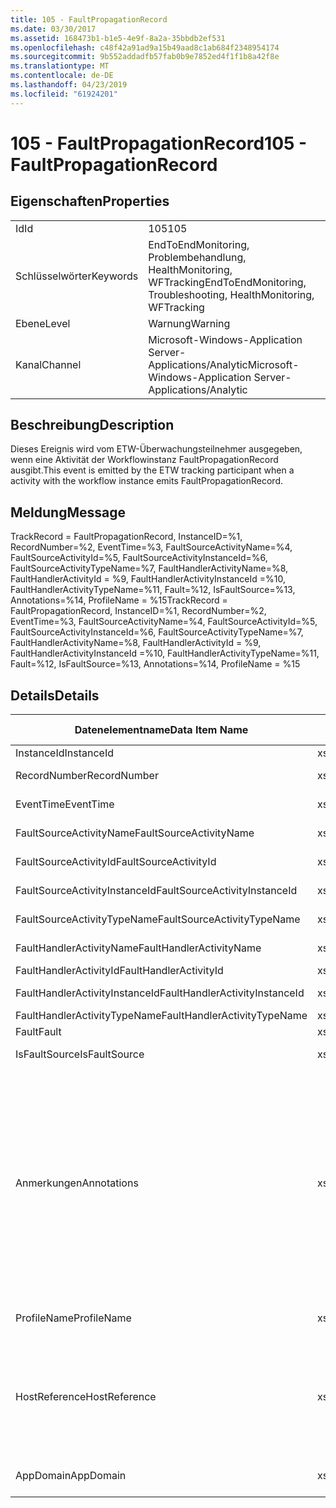 ```yaml
---
title: 105 - FaultPropagationRecord
ms.date: 03/30/2017
ms.assetid: 168473b1-b1e5-4e9f-8a2a-35bbdb2ef531
ms.openlocfilehash: c48f42a91ad9a15b49aad8c1ab684f2348954174
ms.sourcegitcommit: 9b552addadfb57fab0b9e7852ed4f1f1b8a42f8e
ms.translationtype: MT
ms.contentlocale: de-DE
ms.lasthandoff: 04/23/2019
ms.locfileid: "61924201"
---
```

# <a name="105---faultpropagationrecord"></a><span data-ttu-id="caec3-102">105 - FaultPropagationRecord</span><span class="sxs-lookup"><span data-stu-id="caec3-102">105 - FaultPropagationRecord</span></span>
## <a name="properties"></a><span data-ttu-id="caec3-103">Eigenschaften</span><span class="sxs-lookup"><span data-stu-id="caec3-103">Properties</span></span>  
  
|||  
|-|-|  
|<span data-ttu-id="caec3-104">Id</span><span class="sxs-lookup"><span data-stu-id="caec3-104">Id</span></span>|<span data-ttu-id="caec3-105">105</span><span class="sxs-lookup"><span data-stu-id="caec3-105">105</span></span>|  
|<span data-ttu-id="caec3-106">Schlüsselwörter</span><span class="sxs-lookup"><span data-stu-id="caec3-106">Keywords</span></span>|<span data-ttu-id="caec3-107">EndToEndMonitoring, Problembehandlung, HealthMonitoring, WFTracking</span><span class="sxs-lookup"><span data-stu-id="caec3-107">EndToEndMonitoring, Troubleshooting, HealthMonitoring, WFTracking</span></span>|  
|<span data-ttu-id="caec3-108">Ebene</span><span class="sxs-lookup"><span data-stu-id="caec3-108">Level</span></span>|<span data-ttu-id="caec3-109">Warnung</span><span class="sxs-lookup"><span data-stu-id="caec3-109">Warning</span></span>|  
|<span data-ttu-id="caec3-110">Kanal</span><span class="sxs-lookup"><span data-stu-id="caec3-110">Channel</span></span>|<span data-ttu-id="caec3-111">Microsoft-Windows-Application Server-Applications/Analytic</span><span class="sxs-lookup"><span data-stu-id="caec3-111">Microsoft-Windows-Application Server-Applications/Analytic</span></span>|  
  
## <a name="description"></a><span data-ttu-id="caec3-112">Beschreibung</span><span class="sxs-lookup"><span data-stu-id="caec3-112">Description</span></span>  
 <span data-ttu-id="caec3-113">Dieses Ereignis wird vom ETW-Überwachungsteilnehmer ausgegeben, wenn eine Aktivität der Workflowinstanz FaultPropagationRecord ausgibt.</span><span class="sxs-lookup"><span data-stu-id="caec3-113">This event is emitted by the ETW tracking participant when a activity with the workflow instance emits FaultPropagationRecord.</span></span>  
  
## <a name="message"></a><span data-ttu-id="caec3-114">Meldung</span><span class="sxs-lookup"><span data-stu-id="caec3-114">Message</span></span>  
 <span data-ttu-id="caec3-115">TrackRecord = FaultPropagationRecord, InstanceID=%1, RecordNumber=%2, EventTime=%3, FaultSourceActivityName=%4, FaultSourceActivityId=%5, FaultSourceActivityInstanceId=%6, FaultSourceActivityTypeName=%7, FaultHandlerActivityName=%8, FaultHandlerActivityId = %9, FaultHandlerActivityInstanceId =%10, FaultHandlerActivityTypeName=%11, Fault=%12, IsFaultSource=%13, Annotations=%14, ProfileName = %15</span><span class="sxs-lookup"><span data-stu-id="caec3-115">TrackRecord = FaultPropagationRecord, InstanceID=%1, RecordNumber=%2, EventTime=%3, FaultSourceActivityName=%4, FaultSourceActivityId=%5, FaultSourceActivityInstanceId=%6, FaultSourceActivityTypeName=%7, FaultHandlerActivityName=%8,  FaultHandlerActivityId = %9, FaultHandlerActivityInstanceId =%10, FaultHandlerActivityTypeName=%11, Fault=%12, IsFaultSource=%13, Annotations=%14, ProfileName = %15</span></span>  
  
## <a name="details"></a><span data-ttu-id="caec3-116">Details</span><span class="sxs-lookup"><span data-stu-id="caec3-116">Details</span></span>  
  
|<span data-ttu-id="caec3-117">Datenelementname</span><span class="sxs-lookup"><span data-stu-id="caec3-117">Data Item Name</span></span>|<span data-ttu-id="caec3-118">Datenelementtyp</span><span class="sxs-lookup"><span data-stu-id="caec3-118">Data Item Type</span></span>|<span data-ttu-id="caec3-119">Beschreibung</span><span class="sxs-lookup"><span data-stu-id="caec3-119">Description</span></span>|  
|--------------------|--------------------|-----------------|  
|<span data-ttu-id="caec3-120">InstanceId</span><span class="sxs-lookup"><span data-stu-id="caec3-120">InstanceId</span></span>|<span data-ttu-id="caec3-121">xs:GUID</span><span class="sxs-lookup"><span data-stu-id="caec3-121">xs:GUID</span></span>|<span data-ttu-id="caec3-122">Die Instanz-ID für den Workflow.</span><span class="sxs-lookup"><span data-stu-id="caec3-122">The instance id for the workflow</span></span>|  
|<span data-ttu-id="caec3-123">RecordNumber</span><span class="sxs-lookup"><span data-stu-id="caec3-123">RecordNumber</span></span>|<span data-ttu-id="caec3-124">xs:long</span><span class="sxs-lookup"><span data-stu-id="caec3-124">xs:long</span></span>|<span data-ttu-id="caec3-125">Die Sequenznummer des ausgegebenen Datensatzes.</span><span class="sxs-lookup"><span data-stu-id="caec3-125">The sequence number of the emitted record</span></span>|  
|<span data-ttu-id="caec3-126">EventTime</span><span class="sxs-lookup"><span data-stu-id="caec3-126">EventTime</span></span>|<span data-ttu-id="caec3-127">xs:dateTime</span><span class="sxs-lookup"><span data-stu-id="caec3-127">xs:dateTime</span></span>|<span data-ttu-id="caec3-128">Die Zeit in UTC, als das Ereignis ausgegeben wurde.</span><span class="sxs-lookup"><span data-stu-id="caec3-128">The time in UTC when the event was emitted</span></span>|  
|<span data-ttu-id="caec3-129">FaultSourceActivityName</span><span class="sxs-lookup"><span data-stu-id="caec3-129">FaultSourceActivityName</span></span>|<span data-ttu-id="caec3-130">xs:string</span><span class="sxs-lookup"><span data-stu-id="caec3-130">xs:string</span></span>|<span data-ttu-id="caec3-131">Der Name der Aktivität, die den Fehler ausgegeben hat</span><span class="sxs-lookup"><span data-stu-id="caec3-131">The name of activity that emitted the fault</span></span>|  
|<span data-ttu-id="caec3-132">FaultSourceActivityId</span><span class="sxs-lookup"><span data-stu-id="caec3-132">FaultSourceActivityId</span></span>|<span data-ttu-id="caec3-133">xs:string</span><span class="sxs-lookup"><span data-stu-id="caec3-133">xs:string</span></span>|<span data-ttu-id="caec3-134">Die ID der Aktivität, die den Fehler ausgegeben hat</span><span class="sxs-lookup"><span data-stu-id="caec3-134">The id of the activity that emitted the fault</span></span>|  
|<span data-ttu-id="caec3-135">FaultSourceActivityInstanceId</span><span class="sxs-lookup"><span data-stu-id="caec3-135">FaultSourceActivityInstanceId</span></span>|<span data-ttu-id="caec3-136">xs:string</span><span class="sxs-lookup"><span data-stu-id="caec3-136">xs:string</span></span>|<span data-ttu-id="caec3-137">Die Instanz-ID der Aktivität, die den Fehler ausgegeben hat</span><span class="sxs-lookup"><span data-stu-id="caec3-137">The instance id of the activity that emitted the fault</span></span>|  
|<span data-ttu-id="caec3-138">FaultSourceActivityTypeName</span><span class="sxs-lookup"><span data-stu-id="caec3-138">FaultSourceActivityTypeName</span></span>|<span data-ttu-id="caec3-139">xs:string</span><span class="sxs-lookup"><span data-stu-id="caec3-139">xs:string</span></span>|<span data-ttu-id="caec3-140">Der Typ der Aktivität, die den Fehler ausgegeben hat</span><span class="sxs-lookup"><span data-stu-id="caec3-140">The type of the activity that emitted the fault</span></span>|  
|<span data-ttu-id="caec3-141">FaultHandlerActivityName</span><span class="sxs-lookup"><span data-stu-id="caec3-141">FaultHandlerActivityName</span></span>|<span data-ttu-id="caec3-142">xs:string</span><span class="sxs-lookup"><span data-stu-id="caec3-142">xs:string</span></span>|<span data-ttu-id="caec3-143">Der Anzeigename der Fehlerhandleraktivität</span><span class="sxs-lookup"><span data-stu-id="caec3-143">The display name of the fault handler activity</span></span>|  
|<span data-ttu-id="caec3-144">FaultHandlerActivityId</span><span class="sxs-lookup"><span data-stu-id="caec3-144">FaultHandlerActivityId</span></span>|<span data-ttu-id="caec3-145">xs:string</span><span class="sxs-lookup"><span data-stu-id="caec3-145">xs:string</span></span>|<span data-ttu-id="caec3-146">Die ID der Fehlerhandleraktivität</span><span class="sxs-lookup"><span data-stu-id="caec3-146">The id of the fault handler activity</span></span>|  
|<span data-ttu-id="caec3-147">FaultHandlerActivityInstanceId</span><span class="sxs-lookup"><span data-stu-id="caec3-147">FaultHandlerActivityInstanceId</span></span>|<span data-ttu-id="caec3-148">xs:string</span><span class="sxs-lookup"><span data-stu-id="caec3-148">xs:string</span></span>|<span data-ttu-id="caec3-149">Die Instanz-ID der Fehlerhandleraktivität</span><span class="sxs-lookup"><span data-stu-id="caec3-149">The instance id of the fault handler activity</span></span>|  
|<span data-ttu-id="caec3-150">FaultHandlerActivityTypeName</span><span class="sxs-lookup"><span data-stu-id="caec3-150">FaultHandlerActivityTypeName</span></span>|<span data-ttu-id="caec3-151">xs:string</span><span class="sxs-lookup"><span data-stu-id="caec3-151">xs:string</span></span>|<span data-ttu-id="caec3-152">Der Typ der Fehlerhandleraktivität</span><span class="sxs-lookup"><span data-stu-id="caec3-152">The type of the fault handler activity</span></span>|  
|<span data-ttu-id="caec3-153">Fault</span><span class="sxs-lookup"><span data-stu-id="caec3-153">Fault</span></span>|<span data-ttu-id="caec3-154">xs:string</span><span class="sxs-lookup"><span data-stu-id="caec3-154">xs:string</span></span>|<span data-ttu-id="caec3-155">Die Fehlerdetails</span><span class="sxs-lookup"><span data-stu-id="caec3-155">The fault details</span></span>|  
|<span data-ttu-id="caec3-156">IsFaultSource</span><span class="sxs-lookup"><span data-stu-id="caec3-156">IsFaultSource</span></span>|<span data-ttu-id="caec3-157">xs:unsignedByte</span><span class="sxs-lookup"><span data-stu-id="caec3-157">xs:unsignedByte</span></span>|<span data-ttu-id="caec3-158">Gibt an, ob das Ereignis von der Fehlerquelle ausgegeben wurde</span><span class="sxs-lookup"><span data-stu-id="caec3-158">Indicates if the event was emitted from the fault source</span></span>|  
|<span data-ttu-id="caec3-159">Anmerkungen</span><span class="sxs-lookup"><span data-stu-id="caec3-159">Annotations</span></span>|<span data-ttu-id="caec3-160">xs:string</span><span class="sxs-lookup"><span data-stu-id="caec3-160">xs:string</span></span>|<span data-ttu-id="caec3-161">Die Anmerkungen, die diesem Ereignis hinzugefügt wurden.</span><span class="sxs-lookup"><span data-stu-id="caec3-161">The annotations that were added to this event.</span></span>  <span data-ttu-id="caec3-162">Die Werte werden gespeichert, in einem XML-Element im Format \<Elemente >\< Elementname = "AnnotationName" Type = "> AnnotationValue\</item > \< /items >.</span><span class="sxs-lookup"><span data-stu-id="caec3-162">The values are stored in an xml element in the format \<items>\< item  name = "annotationName" type="System.String">annotationValue\</item>\</items>.</span></span>  <span data-ttu-id="caec3-163">Wenn keine Anmerkungen angegeben werden, die Zeichenfolge enthält \<Elemente / >.</span><span class="sxs-lookup"><span data-stu-id="caec3-163">If no annotations are specified then the string contains \<items/>.</span></span> <span data-ttu-id="caec3-164">Die ETW-Ereignisgröße wird von der ETW-Puffergröße oder der maximalen Nutzlast für ein ETW-Ereignis beschränkt.</span><span class="sxs-lookup"><span data-stu-id="caec3-164">The ETW event size is limited by the ETW buffer size or the max payload for an ETW event.</span></span> <span data-ttu-id="caec3-165">Wenn die Größe des Ereignisses die ETW-Beschränkung überschreitet, wird das Ereignis abgeschnitten, indem die Anmerkungen ausgelassen und der Anmerkungswert durch Ersetzen \<Elemente >...  \< /items >.</span><span class="sxs-lookup"><span data-stu-id="caec3-165">If the size of the event exceeds the ETW limits, then the event is truncated by dropping the annotations and replacing the annotation value with \<items>...\</items>.</span></span>|  
|<span data-ttu-id="caec3-166">ProfileName</span><span class="sxs-lookup"><span data-stu-id="caec3-166">ProfileName</span></span>|<span data-ttu-id="caec3-167">xs:string</span><span class="sxs-lookup"><span data-stu-id="caec3-167">xs:string</span></span>|<span data-ttu-id="caec3-168">Der Name oder das Überwachungsprofil, das zur Ausgabe dieses Ereignisses geführt hat.</span><span class="sxs-lookup"><span data-stu-id="caec3-168">The name or the tracking profile that resulted in this event being emitted</span></span>|  
|<span data-ttu-id="caec3-169">HostReference</span><span class="sxs-lookup"><span data-stu-id="caec3-169">HostReference</span></span>|<span data-ttu-id="caec3-170">xs:string</span><span class="sxs-lookup"><span data-stu-id="caec3-170">xs:string</span></span>|<span data-ttu-id="caec3-171">Für im Internet gehostete Dienste identifiziert dieses Feld den Dienst in der Webhierarchie eindeutig.</span><span class="sxs-lookup"><span data-stu-id="caec3-171">For web hosted services, this field uniquely identifies the service in the web hierarchy.</span></span>  <span data-ttu-id="caec3-172">Das Format ist definiert als "Website Namen virtueller Anwendungspfad&#124;virtueller Dienstpfad&#124;ServiceName" Beispiel: ' Default Web Site/CalculatorApplication&#124;/CalculatorService.svc&#124;CalculatorService'</span><span class="sxs-lookup"><span data-stu-id="caec3-172">Its format is defined as 'Web Site Name Application Virtual Path&#124;Service Virtual Path&#124;ServiceName' Example: 'Default Web Site/CalculatorApplication&#124;/CalculatorService.svc&#124;CalculatorService'</span></span>|  
|<span data-ttu-id="caec3-173">AppDomain</span><span class="sxs-lookup"><span data-stu-id="caec3-173">AppDomain</span></span>|<span data-ttu-id="caec3-174">xs:string</span><span class="sxs-lookup"><span data-stu-id="caec3-174">xs:string</span></span>|<span data-ttu-id="caec3-175">Die von AppDomain.CurrentDomain.FriendlyName zurückgegebene Zeichenfolge.</span><span class="sxs-lookup"><span data-stu-id="caec3-175">The string returned by AppDomain.CurrentDomain.FriendlyName.</span></span>|
